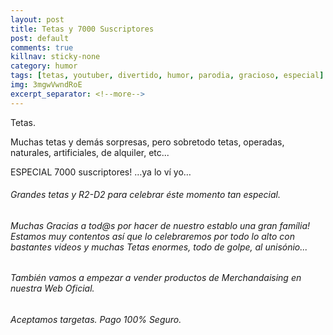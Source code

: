 ```yaml
---
layout: post
title: Tetas y 7000 Suscriptores
post: default
comments: true
killnav: sticky-none
category: humor
tags: [tetas, youtuber, divertido, humor, parodia, gracioso, especial]
img: 3mgwVwndRoE
excerpt_separator: <!--more-->
---
```


Tetas.

Muchas tetas y demás sorpresas, pero sobretodo tetas, operadas, naturales, artificiales, de alquiler, etc...

ESPECIAL 7000 suscriptores! …ya lo ví yo…

<!--more-->


###### Grandes tetas y R2-D2 para celebrar éste momento tan especial.

###### Muchas Gracias a tod@s por hacer de nuestro establo una gran família! Estamos muy contentos así que lo celebraremos por todo lo alto con bastantes videos y muchas Tetas enormes, todo de golpe, al unisónio...

###### También vamos a empezar a vender productos de Merchandaising en nuestra Web Oficial.

###### Aceptamos targetas. Pago 100% Seguro.